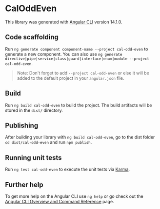 # CalOddEven

This library was generated with [Angular CLI](https://github.com/angular/angular-cli) version 14.1.0.

## Code scaffolding

Run `ng generate component component-name --project cal-odd-even` to generate a new component. You can also use `ng generate directive|pipe|service|class|guard|interface|enum|module --project cal-odd-even`.
> Note: Don't forget to add `--project cal-odd-even` or else it will be added to the default project in your `angular.json` file. 

## Build

Run `ng build cal-odd-even` to build the project. The build artifacts will be stored in the `dist/` directory.

## Publishing

After building your library with `ng build cal-odd-even`, go to the dist folder `cd dist/cal-odd-even` and run `npm publish`.

## Running unit tests

Run `ng test cal-odd-even` to execute the unit tests via [Karma](https://karma-runner.github.io).

## Further help

To get more help on the Angular CLI use `ng help` or go check out the [Angular CLI Overview and Command Reference](https://angular.io/cli) page.
